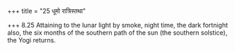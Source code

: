 +++
title = "25 धूमो रात्रिस्तथा"

+++
8.25 Attaining to the lunar light by smoke, night time, the dark
fortnight also, the six months of the southern path of the sun (the
southern solstice), the Yogi returns.
